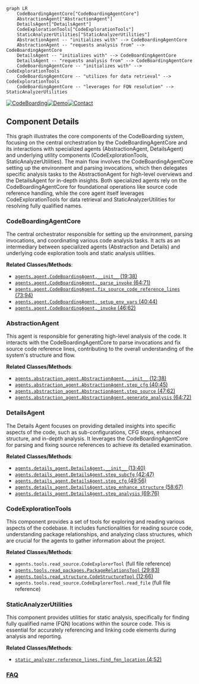 ```mermaid
graph LR
    CodeBoardingAgentCore["CodeBoardingAgentCore"]
    AbstractionAgent["AbstractionAgent"]
    DetailsAgent["DetailsAgent"]
    CodeExplorationTools["CodeExplorationTools"]
    StaticAnalyzerUtilities["StaticAnalyzerUtilities"]
    AbstractionAgent -- "initializes with" --> CodeBoardingAgentCore
    AbstractionAgent -- "requests analysis from" --> CodeBoardingAgentCore
    DetailsAgent -- "initializes with" --> CodeBoardingAgentCore
    DetailsAgent -- "requests analysis from" --> CodeBoardingAgentCore
    CodeBoardingAgentCore -- "initializes with" --> CodeExplorationTools
    CodeBoardingAgentCore -- "utilizes for data retrieval" --> CodeExplorationTools
    CodeBoardingAgentCore -- "leverages for FQN resolution" --> StaticAnalyzerUtilities
```
[![CodeBoarding](https://img.shields.io/badge/Generated%20by-CodeBoarding-9cf?style=flat-square)](https://github.com/CodeBoarding/GeneratedOnBoardings)[![Demo](https://img.shields.io/badge/Try%20our-Demo-blue?style=flat-square)](https://www.codeboarding.org/demo)[![Contact](https://img.shields.io/badge/Contact%20us%20-%20contact@codeboarding.org-lightgrey?style=flat-square)](mailto:contact@codeboarding.org)

## Component Details

This graph illustrates the core components of the CodeBoarding system, focusing on the central orchestration by the CodeBoardingAgentCore and its interactions with specialized agents (AbstractionAgent, DetailsAgent) and underlying utility components (CodeExplorationTools, StaticAnalyzerUtilities). The main flow involves the CodeBoardingAgentCore setting up the environment and parsing invocations, which then delegates specific analysis tasks to the AbstractionAgent for high-level overviews and the DetailsAgent for in-depth insights. Both specialized agents rely on the CodeBoardingAgentCore for foundational operations like source code reference handling, while the core agent itself leverages CodeExplorationTools for data retrieval and StaticAnalyzerUtilities for resolving fully qualified names.

### CodeBoardingAgentCore
The central orchestrator responsible for setting up the environment, parsing invocations, and coordinating various code analysis tasks. It acts as an intermediary between specialized agents (Abstraction and Details) and underlying code exploration tools and static analysis utilities.


**Related Classes/Methods**:

- <a href="https://github.com/CodeBoarding/CodeBoarding/blob/master/agents/agent.py#L19-L38" target="_blank" rel="noopener noreferrer">`agents.agent.CodeBoardingAgent.__init__` (19:38)</a>
- <a href="https://github.com/CodeBoarding/CodeBoarding/blob/master/agents/agent.py#L64-L71" target="_blank" rel="noopener noreferrer">`agents.agent.CodeBoardingAgent._parse_invoke` (64:71)</a>
- <a href="https://github.com/CodeBoarding/CodeBoarding/blob/master/agents/agent.py#L73-L94" target="_blank" rel="noopener noreferrer">`agents.agent.CodeBoardingAgent.fix_source_code_reference_lines` (73:94)</a>
- <a href="https://github.com/CodeBoarding/CodeBoarding/blob/master/agents/agent.py#L40-L44" target="_blank" rel="noopener noreferrer">`agents.agent.CodeBoardingAgent._setup_env_vars` (40:44)</a>
- <a href="https://github.com/CodeBoarding/CodeBoarding/blob/master/agents/agent.py#L46-L62" target="_blank" rel="noopener noreferrer">`agents.agent.CodeBoardingAgent._invoke` (46:62)</a>


### AbstractionAgent
This agent is responsible for generating high-level analysis of the code. It interacts with the CodeBoardingAgentCore to parse invocations and fix source code reference lines, contributing to the overall understanding of the system's structure and flow.


**Related Classes/Methods**:

- <a href="https://github.com/CodeBoarding/CodeBoarding/blob/master/agents/abstraction_agent.py#L12-L38" target="_blank" rel="noopener noreferrer">`agents.abstraction_agent.AbstractionAgent.__init__` (12:38)</a>
- <a href="https://github.com/CodeBoarding/CodeBoarding/blob/master/agents/abstraction_agent.py#L40-L45" target="_blank" rel="noopener noreferrer">`agents.abstraction_agent.AbstractionAgent.step_cfg` (40:45)</a>
- <a href="https://github.com/CodeBoarding/CodeBoarding/blob/master/agents/abstraction_agent.py#L47-L62" target="_blank" rel="noopener noreferrer">`agents.abstraction_agent.AbstractionAgent.step_source` (47:62)</a>
- <a href="https://github.com/CodeBoarding/CodeBoarding/blob/master/agents/abstraction_agent.py#L64-L72" target="_blank" rel="noopener noreferrer">`agents.abstraction_agent.AbstractionAgent.generate_analysis` (64:72)</a>


### DetailsAgent
The Details Agent focuses on providing detailed insights into specific aspects of the code, such as sub-configurations, CFG steps, enhanced structure, and in-depth analysis. It leverages the CodeBoardingAgentCore for parsing and fixing source references to achieve its detailed examination.


**Related Classes/Methods**:

- <a href="https://github.com/CodeBoarding/CodeBoarding/blob/master/agents/details_agent.py#L13-L40" target="_blank" rel="noopener noreferrer">`agents.details_agent.DetailsAgent.__init__` (13:40)</a>
- <a href="https://github.com/CodeBoarding/CodeBoarding/blob/master/agents/details_agent.py#L42-L47" target="_blank" rel="noopener noreferrer">`agents.details_agent.DetailsAgent.step_subcfg` (42:47)</a>
- <a href="https://github.com/CodeBoarding/CodeBoarding/blob/master/agents/details_agent.py#L49-L56" target="_blank" rel="noopener noreferrer">`agents.details_agent.DetailsAgent.step_cfg` (49:56)</a>
- <a href="https://github.com/CodeBoarding/CodeBoarding/blob/master/agents/details_agent.py#L58-L67" target="_blank" rel="noopener noreferrer">`agents.details_agent.DetailsAgent.step_enhance_structure` (58:67)</a>
- <a href="https://github.com/CodeBoarding/CodeBoarding/blob/master/agents/details_agent.py#L69-L76" target="_blank" rel="noopener noreferrer">`agents.details_agent.DetailsAgent.step_analysis` (69:76)</a>


### CodeExplorationTools
This component provides a set of tools for exploring and reading various aspects of the codebase. It includes functionalities for reading source code, understanding package relationships, and analyzing class structures, which are crucial for the agents to gather information about the project.


**Related Classes/Methods**:

- `agents.tools.read_source.CodeExplorerTool` (full file reference)
- <a href="https://github.com/CodeBoarding/CodeBoarding/blob/master/agents/tools/read_packages.py#L29-L83" target="_blank" rel="noopener noreferrer">`agents.tools.read_packages.PackageRelationsTool` (29:83)</a>
- <a href="https://github.com/CodeBoarding/CodeBoarding/blob/master/agents/tools/read_structure.py#L12-L66" target="_blank" rel="noopener noreferrer">`agents.tools.read_structure.CodeStructureTool` (12:66)</a>
- `agents.tools.read_source.CodeExplorerTool.read_file` (full file reference)


### StaticAnalyzerUtilities
This component provides utilities for static analysis, specifically for finding fully qualified name (FQN) locations within the source code. This is essential for accurately referencing and linking code elements during analysis and reporting.


**Related Classes/Methods**:

- <a href="https://github.com/CodeBoarding/CodeBoarding/blob/master/static_analyzer/reference_lines.py#L4-L52" target="_blank" rel="noopener noreferrer">`static_analyzer.reference_lines.find_fqn_location` (4:52)</a>




### [FAQ](https://github.com/CodeBoarding/GeneratedOnBoardings/tree/main?tab=readme-ov-file#faq)
